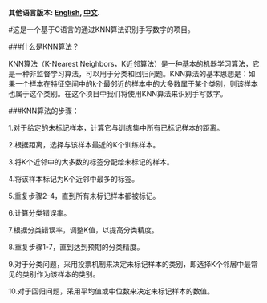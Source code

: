 **其他语言版本: [English](README.md), [中文](README_zh.md).**

#这是一个基于C语言的通过KNN算法识别手写数字的项目。

###什么是KNN算法？

KNN算法（K-Nearest Neighbors，K近邻算法）是一种基本的机器学习算法，它是一种非监督学习算法，可以用于分类和回归问题。KNN算法的基本思想是：如果一个样本在特征空间中的k个最邻近的样本中的大多数属于某个类别，则该样本也属于这个类别。在这个项目中我们将使用KNN算法来识别手写数字。

###KNN算法的步骤：

1.对于给定的未标记样本，计算它与训练集中所有已标记样本的距离。

2.根据距离，选择与该样本最近的K个训练样本。

3.将K个近邻中的大多数的标签分配给未标记的样本。

4.将该样本标记为K个近邻中最多的标签。

5.重复步骤2-4，直到所有未标记样本都被标记。

6.计算分类错误率。

7.根据分类错误率，调整K值，以提高分类精度。

8.重复步骤1-7，直到达到预期的分类精度。

9.对于分类问题，采用投票机制来决定未标记样本的类别，即选择K个邻居中最常见的类别作为该样本的类别。

10.对于回归问题，采用平均值或中位数来决定未标记样本的数值。